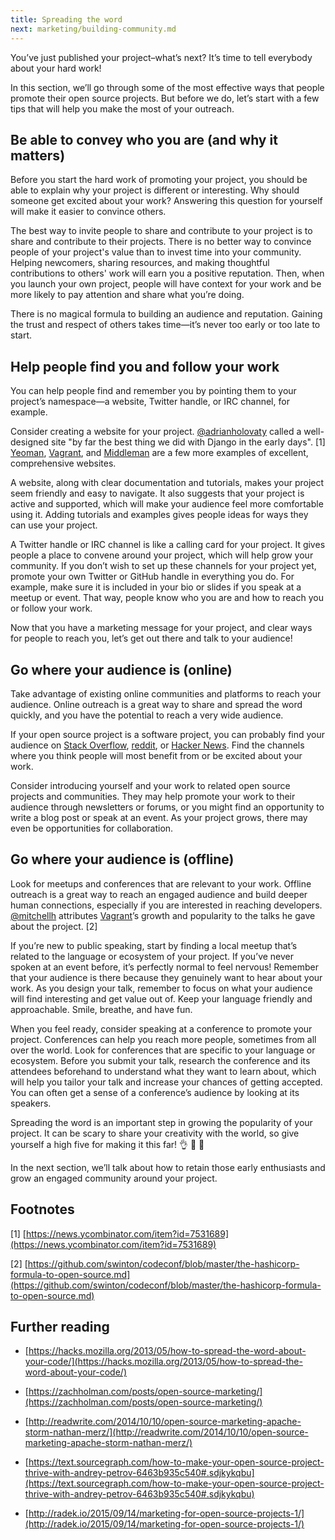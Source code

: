 ```yaml
---
title: Spreading the word
next: marketing/building-community.md
---
```


You’ve just published your project–what’s next? It’s time to tell everybody about your hard work!

In this section, we’ll go through some of the most effective ways that people promote their open source projects. But before we do, let’s start with a few tips that will help you make the most of your outreach.

## Be able to convey who you are (and why it matters)

Before you start the hard work of promoting your project, you should be able to explain why your project is different or interesting. Why should someone get excited about your work? Answering this question for yourself will make it easier to convince others.

The best way to invite people to share and contribute to your project is to share and contribute to their projects. There is no better way to convince people of your project's value than to invest time into your community. Helping newcomers, sharing resources, and making thoughtful contributions to others' work will earn you a positive reputation. Then, when you launch your own project, people will have context for your work and be more likely to pay attention and share what you’re doing.

There is no magical formula to building an audience and reputation. Gaining the trust and respect of others takes time—it’s never too early or too late to start.

## Help people find you and follow your work

You can help people find and remember you by pointing them to your project’s namespace—a website, Twitter handle, or IRC channel, for example.

Consider creating a website for your project. [@adrianholovaty](https://github.com/adrianholovaty) called a well-designed site "by far the best thing we did with Django in the early days". [1] [Yeoman](http://yeoman.io/), [Vagrant](https://www.vagrantup.com/), and [Middleman](https://middlemanapp.com/) are a few more examples of excellent, comprehensive websites.

A website, along with clear documentation and tutorials, makes your project seem friendly and easy to navigate. It also suggests that your project is active and supported, which will make your audience feel more comfortable using it. Adding tutorials and examples gives people ideas for ways they can use your project.

A Twitter handle or IRC channel is like a calling card for your project. It gives people a place to convene around your project, which will help grow your community. If you don’t wish to set up these channels for your project yet, promote your own Twitter or GitHub handle in everything you do. For example, make sure it is included in your bio or slides if you speak at a meetup or event. That way, people know who you are and how to reach you or follow your work.

Now that you have a marketing message for your project, and clear ways for people to reach you, let’s get out there and talk to your audience!

## Go where your audience is (online)

Take advantage of existing online communities and platforms to reach your audience. Online outreach is a great way to share and spread the word quickly, and you have the potential to reach a very wide audience.

If your open source project is a software project, you can probably find your audience on [Stack Overflow](http://stackoverflow.com/), [reddit](http://www.reddit.com), or [Hacker News](https://news.ycombinator.com/). Find the channels where you think people will most benefit from or be excited about your work.

Consider introducing yourself and your work to related open source projects and communities. They may help promote your work to their audience through newsletters or forums, or you might find an opportunity to write a blog post or speak at an event. As your project grows, there may even be opportunities for collaboration.

## Go where your audience is (offline)

Look for meetups and conferences that are relevant to your work. Offline outreach is a great way to reach an engaged audience and build deeper human connections, especially if you are interested in reaching developers. [@mitchellh](https://github.com/mitchellh) attributes [Vagrant](https://github.com/mitchellh/vagrant)’s growth and popularity to the talks he gave about the project. [2]

If you’re new to public speaking, start by finding a local meetup that’s related to the language or ecosystem of your project. If you’ve never spoken at an event before, it’s perfectly normal to feel nervous! Remember that your audience is there because they genuinely want to hear about your work. As you design your talk, remember to focus on what your audience will find interesting and get value out of. Keep your language friendly and approachable. Smile, breathe, and have fun.

When you feel ready, consider speaking at a conference to promote your project. Conferences can help you reach more people, sometimes from all over the world. Look for conferences that are specific to your language or ecosystem. Before you submit your talk, research the conference and its attendees beforehand to understand what they want to learn about, which will help you tailor your talk and increase your chances of getting accepted. You can often get a sense of a conference’s audience by looking at its speakers.

Spreading the word is an important step in growing the popularity of your project. It can be scary to share your creativity with the world, so give yourself a high five for making it this far! 👌 💯 🙌

In the next section, we’ll talk about how to retain those early enthusiasts and grow an engaged community around your project.

## Footnotes

[1] [https://news.ycombinator.com/item?id=7531689](https://news.ycombinator.com/item?id=7531689) 

[2] [https://github.com/swinton/codeconf/blob/master/the-hashicorp-formula-to-open-source.md](https://github.com/swinton/codeconf/blob/master/the-hashicorp-formula-to-open-source.md)

## Further reading

* [https://hacks.mozilla.org/2013/05/how-to-spread-the-word-about-your-code/](https://hacks.mozilla.org/2013/05/how-to-spread-the-word-about-your-code/) 

* [https://zachholman.com/posts/open-source-marketing/](https://zachholman.com/posts/open-source-marketing/) 

* [http://readwrite.com/2014/10/10/open-source-marketing-apache-storm-nathan-merz/](http://readwrite.com/2014/10/10/open-source-marketing-apache-storm-nathan-merz/)

* [https://text.sourcegraph.com/how-to-make-your-open-source-project-thrive-with-andrey-petrov-6463b935c540#.sdjkykqbu](https://text.sourcegraph.com/how-to-make-your-open-source-project-thrive-with-andrey-petrov-6463b935c540#.sdjkykqbu)

* [http://radek.io/2015/09/14/marketing-for-open-source-projects-1/](http://radek.io/2015/09/14/marketing-for-open-source-projects-1/)
